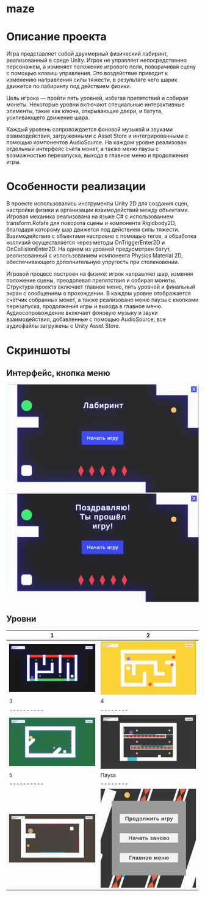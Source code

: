 # maze
# Описание проекта
Игра представляет собой двухмерный физический лабиринт, реализованный в среде Unity. Игрок не управляет непосредственно персонажем, а изменяет положение игрового поля, поворачивая сцену с помощью клавиш управления. Это воздействие приводит к изменению направления силы тяжести, в результате чего шарик движется по лабиринту под действием физики.

Цель игрока — пройти пять уровней, избегая препятствий и собирая монеты. Некоторые уровни включают специальные интерактивные элементы, такие как ключи, открывающие двери, и батута, усиливающего движение шара.

Каждый уровень сопровождается фоновой музыкой и звуками взаимодействия, загруженными с Asset Store и интегрированными с помощью компонентов AudioSource. На каждом уровне реализован отдельный интерфейс счёта монет, а также меню паузы с возможностью перезапуска, выхода в главное меню и продолжения игры.

# Особенности реализации
В проекте использовались инструменты Unity 2D для создания сцен, настройки физики и организации взаимодействий между объектами. Игровая механика реализована на языке C# с использованием transform.Rotate для поворота сцены и компонента Rigidbody2D, благодаря которому шар движется под действием силы тяжести. Взаимодействие с объектами настроено с помощью тегов, а обработка коллизий осуществляется через методы OnTriggerEnter2D и OnCollisionEnter2D. На одном из уровней предусмотрен батут, реализованный с использованием компонента Physics Material 2D, обеспечивающего дополнительную упругость при столкновении.

Игровой процесс построен на физике: игрок направляет шар, изменяя положение сцены, преодолевая препятствия и собирая монеты. Структура проекта включает главное меню, пять уровней и финальный экран с сообщением о прохождении. В каждом уровне отображается счётчик собранных монет, а также реализовано меню паузы с кнопками перезапуска, продолжения игры и выхода в главное меню. Аудиосопровождение включает фоновую музыку и звуки взаимодействия, добавленные с помощью AudioSource; все аудиофайлы загружены с Unity Asset Store.

# Скриншоты
## Интерфейс, кнопка меню
![Фоновое изображение](./Photo/photo_1.png)
![Фоновое изображение](./Photo/photo_7.png)
## Уровни
| 1 | 2 | 
|----------|--------|
| ![](./Photo/photo_2.png) | ![](./Photo/photo_3.png) 
| 3 | 4 |
|----------|--------|
| ![](./Photo/photo_4.png) | ![](./Photo/photo_5.png)
| 5 | Пауза |
|----------|--------|
| ![](./Photo/photo_6.png) | ![](./Photo/photo_8.png)
